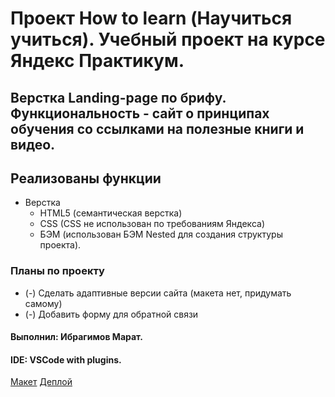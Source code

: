 # Проект How to learn (Научиться учиться). Учебный проект на курсе Яндекс Практикум.
## Верстка Landing-page по брифу. Функциональность - сайт о принципах обучения со ссылками на полезные книги и видео.
## Реализованы функции
 * Верстка
	+ HTML5 (семантическая верстка)
	+ CSS (CSS не использован по требованиям Яндекса)
	+ БЭМ (использован БЭМ Nested для создания структуры проекта).
### Планы по проекту
* (-) Сделать адаптивные версии сайта (макета нет, придумать самому)
* (-) Добавить форму для обратной связи
#### Выполнил: Ибрагимов Марат.
#### IDE: VSCode with plugins.
[Макет](https://code.s3.yandex.net/web-developer/project-1/sprint-2-brief.pdf)
[Деплой](https://krasotun.github.io/how-learn/)
